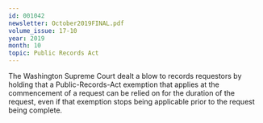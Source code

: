 ```yaml
---
id: 001042
newsletter: October2019FINAL.pdf
volume_issue: 17-10
year: 2019
month: 10
topic: Public Records Act
---
```


The Washington Supreme Court  dealt a  blow to records requestors by holding that a Public-Records-Act exemption that applies at the commencement of a request can be relied on for the duration of the request, even if that exemption stops being applicable prior to the request being complete.